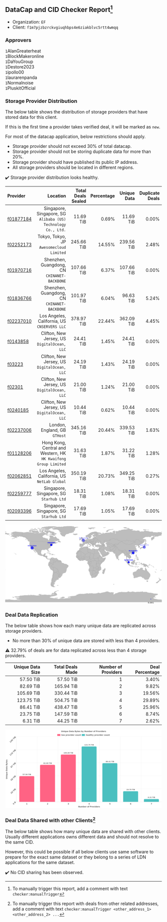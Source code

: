 ## DataCap and CID Checker Report[^1]
 - Organization: `EF`
 - Client: `f1m7pjzbzrckvgiuqhbps4e6ziakblvc5rtt4wmqq`
### Approvers
`1`AlanGreaterheat<br/>`1`BlockMakeronline<br/>`1`DaYouGroup<br/>`1`Destore2023<br/>`1`ipollo00<br/>`1`laurarenpanda<br/>`1`Normalnoise<br/>`1`PluskitOfficial

### Storage Provider Distribution
The below table shows the distribution of storage providers that have stored data for this client.

If this is the first time a provider takes verified deal, it will be marked as `new`.

For most of the datacap application, below restrictions should apply.
 - Storage provider should not exceed 30% of total datacap.
 - Storage provider should not be storing duplicate data for more than 20%.
 - Storage provider should have published its public IP address.
 - All storage providers should be located in different regions.

✔️ Storage provider distribution looks healthy.

| Provider                                              |                                                           Location | Total Deals Sealed | Percentage | Unique Data | Duplicate Deals |
| :---------------------------------------------------- | -----------------------------------------------------------------: | -----------------: | ---------: | ----------: | --------------: |
| [f01877184](https://filfox.info/en/address/f01877184) |   Singapore, Singapore, SG<br/>`Alibaba (US) Technology Co., Ltd.` |          11.69 TiB |      0.69% |   11.69 TiB |           0.00% |
| [f02252173](https://filfox.info/en/address/f02252173) |                        Tokyo, Tokyo, JP<br/>`Awesomecloud Limited` |         245.66 TiB |     14.55% |  239.56 TiB |           2.48% |
| [f01970716](https://filfox.info/en/address/f01970716) |                    Shenzhen, Guangdong, CN<br/>`CHINANET-BACKBONE` |         107.66 TiB |      6.37% |  107.66 TiB |           0.00% |
| [f01836766](https://filfox.info/en/address/f01836766) |                    Shenzhen, Guangdong, CN<br/>`CHINANET-BACKBONE` |         101.97 TiB |      6.04% |   96.63 TiB |           5.24% |
| [f02237010](https://filfox.info/en/address/f02237010) |                    Los Angeles, California, US<br/>`CNSERVERS LLC` |         378.97 TiB |     22.44% |  362.09 TiB |           4.45% |
| [f0143858](https://filfox.info/en/address/f0143858)   |                    Clifton, New Jersey, US<br/>`DigitalOcean, LLC` |          24.41 TiB |      1.45% |   24.41 TiB |           0.00% |
| [f03223](https://filfox.info/en/address/f03223)       |                    Clifton, New Jersey, US<br/>`DigitalOcean, LLC` |          24.19 TiB |      1.43% |   24.19 TiB |           0.00% |
| [f02301](https://filfox.info/en/address/f02301)       |                    Clifton, New Jersey, US<br/>`DigitalOcean, LLC` |          21.00 TiB |      1.24% |   21.00 TiB |           0.00% |
| [f0240185](https://filfox.info/en/address/f0240185)   |                    Clifton, New Jersey, US<br/>`DigitalOcean, LLC` |          10.44 TiB |      0.62% |   10.44 TiB |           0.00% |
| [f02237006](https://filfox.info/en/address/f02237006) |                                   London, England, GB<br/>`GTHost` |         345.16 TiB |     20.44% |  339.53 TiB |           1.63% |
| [f01128206](https://filfox.info/en/address/f01128206) | Hong Kong, Central and Western, HK<br/>`HK Kwaifong Group Limited` |          31.63 TiB |      1.87% |   31.22 TiB |           1.28% |
| [f02062851](https://filfox.info/en/address/f02062851) |                    Los Angeles, California, US<br/>`NetLab Global` |         350.19 TiB |     20.73% |  349.25 TiB |           0.27% |
| [f02259777](https://filfox.info/en/address/f02259777) |                         Singapore, Singapore, SG<br/>`Starhub Ltd` |          18.31 TiB |      1.08% |   18.31 TiB |           0.00% |
| [f02093396](https://filfox.info/en/address/f02093396) |                         Singapore, Singapore, SG<br/>`Starhub Ltd` |          17.69 TiB |      1.05% |   17.69 TiB |           0.00% |

<img src="https://raw.githubusercontent.com/data-preservation-programs/filplus-checker-assets/main/filecoin-project/filecoin-plus-large-datasets/issues/2094/1694654075376.png"/>

### Deal Data Replication
The below table shows how each many unique data are replicated across storage providers.

- No more than 30% of unique data are stored with less than 4 providers.

⚠️ 32.79% of deals are for data replicated across less than 4 storage providers.

| Unique Data Size | Total Deals Made | Number of Providers | Deal Percentage |
| ---------------: | ---------------: | ------------------: | --------------: |
|        57.50 TiB |        57.50 TiB |                   1 |           3.40% |
|        82.69 TiB |       165.94 TiB |                   2 |           9.82% |
|       105.69 TiB |       330.44 TiB |                   3 |          19.56% |
|       123.75 TiB |       504.75 TiB |                   4 |          29.89% |
|        86.41 TiB |       438.47 TiB |                   5 |          25.96% |
|        23.75 TiB |       147.59 TiB |                   6 |           8.74% |
|         6.31 TiB |        44.25 TiB |                   7 |           2.62% |

<img src="https://raw.githubusercontent.com/data-preservation-programs/filplus-checker-assets/main/filecoin-project/filecoin-plus-large-datasets/issues/2094/1694654076071.png"/>

### Deal Data Shared with other Clients[^3]
The below table shows how many unique data are shared with other clients.
Usually different applications owns different data and should not resolve to the same CID.

However, this could be possible if all below clients use same software to prepare for the exact same dataset or they belong to a series of LDN applications for the same dataset.

✔️ No CID sharing has been observed.

[^1]: To manually trigger this report, add a comment with text `checker:manualTrigger`

[^2]: Deals from those addresses are combined into this report as they are specified with `checker:manualTrigger`

[^3]: To manually trigger this report with deals from other related addresses, add a comment with text `checker:manualTrigger <other_address_1> <other_address_2> ...`

